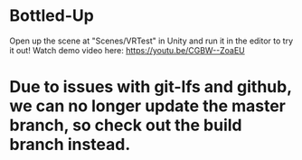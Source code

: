 # Bottled-Up
Open up the scene at "Scenes/VRTest" in Unity and run it in the editor to try it out!
Watch demo video here: https://youtu.be/CGBW--ZoaEU

# Due to issues with git-lfs and github, we can no longer update the master branch, so check out the build branch instead.
